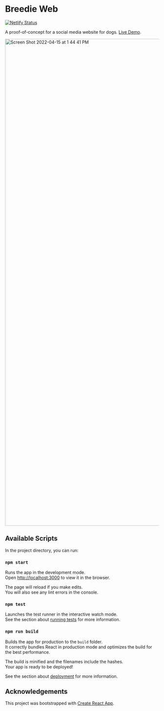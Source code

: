 # Breedie Web

[![Netlify Status](https://api.netlify.com/api/v1/badges/33eafc85-8d36-4ffd-8487-422468f0c832/deploy-status)](https://app.netlify.com/sites/breedie/deploys)

A proof-of-concept for a social media website for dogs. [Live Demo](https://breedie.netlify.app).

<img width="1593" alt="Screen Shot 2022-04-15 at 1 44 41 PM" src="https://user-images.githubusercontent.com/54184827/186548494-f2c5dc9e-b2e7-4d8c-9928-fadc44f9721a.png">

## Available Scripts

In the project directory, you can run:

### `npm start`

Runs the app in the development mode.<br />
Open [http://localhost:3000](http://localhost:3000) to view it in the browser.

The page will reload if you make edits.<br />
You will also see any lint errors in the console.

### `npm test`

Launches the test runner in the interactive watch mode.<br />
See the section about [running tests](https://facebook.github.io/create-react-app/docs/running-tests) for more information.

### `npm run build`

Builds the app for production to the `build` folder.<br />
It correctly bundles React in production mode and optimizes the build for the best performance.

The build is minified and the filenames include the hashes.<br />
Your app is ready to be deployed!

See the section about [deployment](https://facebook.github.io/create-react-app/docs/deployment) for more information.

## Acknowledgements

This project was bootstrapped with [Create React App](https://github.com/facebook/create-react-app).

